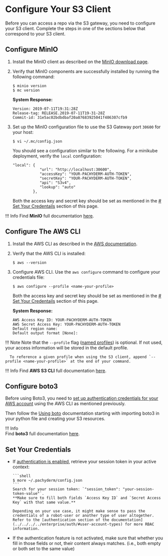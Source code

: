 # Configure Your S3 Client

Before you can access a repo via the S3 gateway,
you need to configure your S3 client. 
Complete the steps in one of the sections below that
correspond to your S3 client.

## Configure MinIO
1. Install the MinIO client as
described on the [MinIO download page](https://min.io/download#/macos).

1. Verify that MinIO components are successfully installed by running
the following command:

      ```shell
      $ minio version
      $ mc version
      ```
      **System Response:**
      ```
      Version: 2019-07-11T19:31:28Z
      Release-tag: RELEASE.2019-07-11T19-31-28Z
      Commit-id: 31e5ac02bdbdbaf20a87683925041f406307cfb9
      ```

1. Set up the MinIO configuration file to use the S3 Gateway port `30600` for your host:

      ```shell
      $ vi ~/.mc/config.json
      ```
      You should see a configuration similar to the following.
      For a minikube deployment, verify the
      `local` configuration:
      ```
      "local": {
                  "url": "http://localhost:30600",
                  "accessKey": "YOUR-PACHYDERM-AUTH-TOKEN",
                  "secretKey": "YOUR-PACHYDERM-AUTH-TOKEN",
                  "api": "S3v4",
                  "lookup": "auto"
               },
      ```

      Both the access key and secret key 
      should be set as mentioned in the [# Set Your Credentails](#set-your-credentials) section of this page. 

!!! Info
      Find **MinIO** full documentation [here](https://docs.min.io/docs/minio-client-complete-guide).

## Configure The AWS CLI
1. Install the AWS CLI as described
in the [AWS documentation](https://docs.aws.amazon.com/cli/latest/userguide/cli-chap-install.html).

1. Verify that the AWS CLI is installed:

      ```shell
      $ aws --version
      ```

1. Configure AWS CLI. Use the `aws configure` command to configure your credentials file:
      ```shell
      $ aws configure --profile <name-your-profile>
      ```
      Both the access key and secret key 
      should be set as mentioned in the [# Set Your Credentails](#set-your-credentials) section of this page.

      **System Response:**
      ```
      AWS Access Key ID: YOUR-PACHYDERM-AUTH-TOKEN
      AWS Secret Access Key: YOUR-PACHYDERM-AUTH-TOKEN
      Default region name:
      Default output format [None]:
      ```
!!! Note
      Note that the `--profile` flag ([named profiles](https://docs.aws.amazon.com/cli/latest/userguide/cli-configure-profiles.html)) is optional. If not used, your access information will be stored in the default profile. 
      
      To reference a given profile when using the S3 client, append `--profile <name-your-profile>` at the end of your command.

!!! Info
      Find **AWS S3 CLI** full documentation [here](https://docs.aws.amazon.com/cli/latest/userguide/cli-services-s3-commands.html).
 
## Configure boto3
Before using Boto3, you need to [set up authentication credentials for your AWS account](#configure-the-aws-cli) using the AWS CLI as mentioned previously.

Then follow the [Using boto](https://boto3.amazonaws.com/v1/documentation/api/latest/guide/quickstart.html#using-boto3) documentation starting with importing boto3 in your python file and creating your S3 resources.
   
!!! Info   
      Find **boto3** full documentation [here](https://boto3.amazonaws.com/v1/documentation/api/latest/index.html).


## Set Your Credentials
- If [authentication is enabled](../../../../enterprise/auth/), 
retrieve your session token in your active context:

      ```shell
      $ more ~/.pachyderm/config.json
      ```
      Search for your session token: `"session_token": "your-session-token-value"`.
      **Make sure to fill both fields `Access Key ID` and `Secret Access Key` with that same value.**

      Depending on your use case, it might make sense to pass the credentials of a robot-user or another type of user altogether. Refer to the [authentication section of the documentation](../../../../enterprise/auth/#user-account-types) for more RBAC information.

- If the authentication feature is not activated, make sure that whether you fill in those fields or not, their content always matches. (i.e., both empty or both set to the same value)